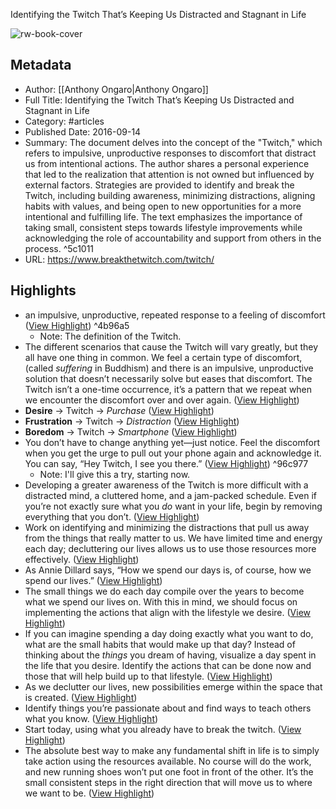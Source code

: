 Identifying the Twitch That’s Keeping Us Distracted and Stagnant in Life

![rw-book-cover](https://www.breakthetwitch.com/wp-content/uploads/2016/09/thetwitch-1.jpg)

## Metadata
- Author: [[Anthony Ongaro|Anthony Ongaro]]
- Full Title: Identifying the Twitch That’s Keeping Us Distracted and Stagnant in Life
- Category: #articles
- Published Date: 2016-09-14
- Summary: The document delves into the concept of the "Twitch," which refers to impulsive, unproductive responses to discomfort that distract us from intentional actions. The author shares a personal experience that led to the realization that attention is not owned but influenced by external factors. Strategies are provided to identify and break the Twitch, including building awareness, minimizing distractions, aligning habits with values, and being open to new opportunities for a more intentional and fulfilling life. The text emphasizes the importance of taking small, consistent steps towards lifestyle improvements while acknowledging the role of accountability and support from others in the process. ^5c1011
- URL: https://www.breakthetwitch.com/twitch/

## Highlights
- an impulsive, unproductive, repeated response to a feeling of discomfort ([View Highlight](https://read.readwise.io/read/01hx6q8408vfpyy0bwpbcbmc8z)) ^4b96a5
    - Note: The definition of the Twitch.
- The different scenarios that cause the Twitch will vary greatly, but they all have one thing in common. We feel a certain type of discomfort, (called *suffering* in Buddhism) and there is an impulsive, unproductive solution that doesn’t necessarily solve but eases that discomfort. The Twitch isn’t a one-time occurrence, it’s a pattern that we repeat when we encounter the discomfort over and over again. ([View Highlight](https://read.readwise.io/read/01hx6q9eyf7vgqa9ddknnh86ts))
- **Desire** → Twitch → *Purchase* ([View Highlight](https://read.readwise.io/read/01hx6qa3fvczd8m9myd1y79kdj))
- **Frustration** → Twitch → *Distraction* ([View Highlight](https://read.readwise.io/read/01hx6qa952fj4wh5d4qj26ayx2))
- **Boredom** → Twitch → *Smartphone* ([View Highlight](https://read.readwise.io/read/01hx6qae7ke5217qkf2b23yg6k))
- You don’t have to change anything yet—just notice. Feel the discomfort when you get the urge to pull out your phone again and acknowledge it. You can say, “Hey Twitch, I see you there.” ([View Highlight](https://read.readwise.io/read/01hx6qhyrz3qj7qrgwam6tsn12)) ^96c977
    - Note: I'll give this a try, starting now.
- Developing a greater awareness of the Twitch is more difficult with a distracted mind, a cluttered home, and a jam-packed schedule. Even if you’re not exactly sure what you *do* want in your life, begin by removing everything that you don’t. ([View Highlight](https://read.readwise.io/read/01hx6qm3j06p323q51yeq2t14a))
- Work on identifying and minimizing the distractions that pull us away from the things that really matter to us. We have limited time and energy each day; decluttering our lives allows us to use those resources more effectively. ([View Highlight](https://read.readwise.io/read/01hx6qqqrjb89qe93req9bb1r5))
- As Annie Dillard says, “How we spend our days is, of course, how we spend our lives.” ([View Highlight](https://read.readwise.io/read/01hx6qs6gs08rn2b2njgwqhc5t))
- The small things we do each day compile over the years to become what we spend our lives on. With this in mind, we should focus on implementing the actions that align with the lifestyle we desire. ([View Highlight](https://read.readwise.io/read/01hx6qskxcr531kcg9qbsh0xeq))
- If you can imagine spending a day doing exactly what you want to do, what are the small habits that would make up that day? Instead of thinking about the *things* you dream of having, visualize a day spent in the life that you desire. Identify the actions that can be done now and those that will help build up to that lifestyle. ([View Highlight](https://read.readwise.io/read/01hx6qvj0qr1br3mnhxab5dj57))
- As we declutter our lives, new possibilities emerge within the space that is created. ([View Highlight](https://read.readwise.io/read/01hx6qwjhmzx6b78dcgb7vmm0b))
- Identify things you’re passionate about and find ways to teach others what you know. ([View Highlight](https://read.readwise.io/read/01hx6qy16194pc4jyk4jbzrkwf))
- Start today, using what you already have to break the twitch. ([View Highlight](https://read.readwise.io/read/01hx6r1j099kpz3wya7ve0ngw1))
- The absolute best way to make any fundamental shift in life is to simply take action using the resources available. No course will do the work, and new running shoes won’t put one foot in front of the other. It’s the small consistent steps in the right direction that will move us to where we want to be. ([View Highlight](https://read.readwise.io/read/01hx6r2c02cw47hd9hs2gk7z8r))
